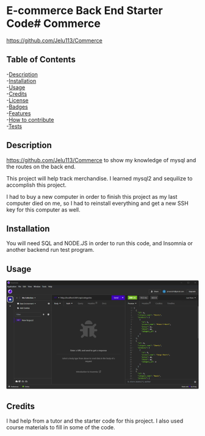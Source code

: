 # E-commerce Back End Starter Code# Commerce 
   
 https://github.com/Jelu113/Commerce
 ## Table of Contents
-[Description](#description)  
-[Installation](#installation)  
-[Usage](#usage)  
-[Credits](#credits)  
-[License](#license)  
-[Badges](#badges)  
-[Features](#features)  
-[How to contribute](#contribute)  
-[Tests](#tests)  

 ## Description
 https://github.com/Jelu113/Commerce
 to show my knowledge of mysql and the routes on the back end.
 
 This project will help track merchandise. 
 I learned mysql2 and sequilize to accomplish this project. 
 
 I had to buy a new computer in order to finish this project as my last computer died on me, so I had to reinstall everything and get a new SSH key for this computer as well.
 

## Installation
You will need SQL and NODE.JS in order to run this code, and Insomnia or another backend run test program. 
## Usage
![Alt text](assets/Insomnia.png)
## Credits
I had help from a tutor and the starter code for this project.  I also used course materials to fill in some of the code.


